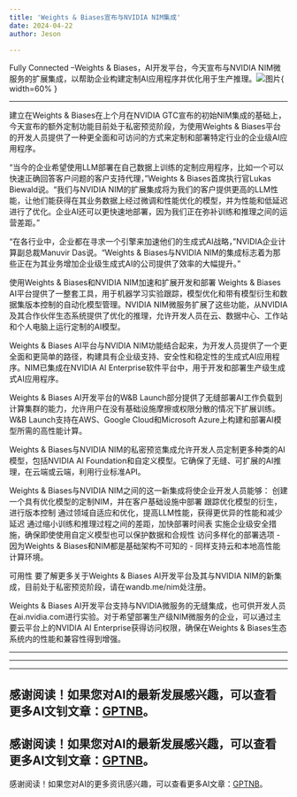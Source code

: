 ```yaml
---
title: 'Weights & Biases宣布与NVIDIA NIM集成'
date: 2024-04-22
author: Jeson

---
```


Fully Connected –Weights & Biases，AI开发平台，今天宣布与NVIDIA NIM微服务的扩展集成，以帮助企业构建定制AI应用程序并优化用于生产推理。![图片](https://ai-techpark.com/wp-content/uploads/2024/04/Weights-960x540.jpg){ width=60% }

---
建立在Weights & Biases在上个月在NVIDIA GTC宣布的初始NIM集成的基础上，今天宣布的额外定制功能目前处于私密预览阶段，为使用Weights & Biases平台的开发人员提供了一种更全面和可访问的方式来定制和部署特定行业的企业级AI应用程序。

“当今的企业希望使用LLM部署在自己数据上训练的定制应用程序，比如一个可以快速正确回答客户问题的客户支持代理，”Weights & Biases首席执行官Lukas Biewald说。“我们与NVIDIA NIM的扩展集成将为我们的客户提供更高的LLM性能，让他们能获得在其业务数据上经过微调和性能优化的模型，并为性能和低延迟进行了优化。企业AI还可以更快速地部署，因为我们正在弥补训练和推理之间的运营差距。”

“在各行业中，企业都在寻求一个引擎来加速他们的生成式AI战略，”NVIDIA企业计算副总裁Manuvir Das说。“Weights & Biases与NVIDIA NIM的集成标志着为那些正在为其业务增加企业级生成式AI的公司提供了效率的大幅提升。”

使用Weights & Biases和NVIDIA NIM加速和扩展开发和部署
Weights & Biases AI平台提供了一整套工具，用于机器学习实验跟踪，模型优化和带有模型衍生和数据集版本控制的自动化模型管理。NVIDIA NIM微服务扩展了这些功能，从NVIDIA及其合作伙伴生态系统提供了优化的推理，允许开发人员在云、数据中心、工作站和个人电脑上运行定制的AI模型。

Weights & Biases AI平台与NVIDIA NIM功能结合起来，为开发人员提供了一个更全面和更简单的路径，构建具有企业级支持、安全性和稳定性的生成式AI应用程序。NIM已集成在NVIDIA AI Enterprise软件平台中，用于开发和部署生产级生成式AI应用程序。

Weights & Biases AI开发平台的W&B Launch部分提供了无缝部署AI工作负载到计算集群的能力，允许用户在没有基础设施摩擦或权限分散的情况下扩展训练。W&B Launch支持在AWS、Google Cloud和Microsoft Azure上构建和部署AI模型所需的高性能计算。

Weights & Biases与NVIDIA NIM的私密预览集成允许开发人员定制更多种类的AI模型，包括NVIDIA AI Foundation和自定义模型。它确保了无缝、可扩展的AI推理，在云端或云端，利用行业标准API。

Weights & Biases与NVIDIA NIM之间的这一新集成将使企业开发人员能够：
创建一个具有优化模型的定制NIM，并在客户基础设施中部署
跟踪优化模型的衍生，进行版本控制
通过领域自适应和优化，提高LLM性能，获得更优异的性能和减少延迟
通过缩小训练和推理过程之间的差距，加快部署时间表
实施企业级安全措施，确保即使使用自定义模型也可以保护数据和合规性
访问多样化的部署选项 - 因为Weights & Biases和NIM都是基础架构不可知的 - 同样支持云和本地高性能计算环境。

可用性
要了解更多关于Weights & Biases AI开发平台及其与NVIDIA NIM的新集成，目前处于私密预览阶段，请在wandb.me/nim处注册。

Weights & Biases AI开发平台支持与NVIDIA微服务的无缝集成，也可供开发人员在ai.nvidia.com进行实验。对于希望部署生产级NIM微服务的企业，可以通过主要云平台上的NVIDIA AI Enterprise获得访问权限，确保在Weights & Biases生态系统内的性能和兼容性得到增强。

---
---

---
感谢阅读！如果您对AI的最新发展感兴趣，可以查看更多AI文钊文章：[GPTNB](https://gptnb.com)。
---
感谢阅读！如果您对AI的最新发展感兴趣，可以查看更多AI文钊文章：[GPTNB](https://gptnb.com)。
---
感谢阅读！如果您对AI的更多资讯感兴趣，可以查看更多AI文章：[GPTNB](https://gptnb.com)。